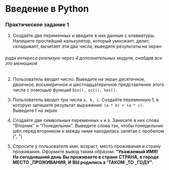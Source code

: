 # Введение в Python
### Практическое задание 1

1. Создайте две переменных и введите в них данные с клавиатуры.
Напишите простейший калькулятор, который умножает, делит, складывает,
вычитает эти два числа, выведите результаты на экран. 
###### *ради интереса реализую через 4 дополнительных модуля, снабдив все это менюшкой*


2. Пользователь вводит число. Выведите на экран десятичное, двоичное,
восьмеричное и шестнадцатеричное представление этого числа с помощью
функций `bin(), oct(), hex().`


3. Пользователь вводит три числа `а, b, с`. Создайте переменную f, в которую
запишите результат выражения: `(а * b) + (a * c)`. Выведите f на экран.


4. Создайте две символьных переменных `а` и `b`. Занесите в них слова "Вторник" и
"Понедельник". Выведите слова так, чтобы понедельник шёл перед вторником
и между ними находилась запятая с пробелом (", ")


5. Спросите у пользователя имя, возраст, место проживания и страну
проживания. Оформите вывод таким образом:
**"Уважаемый ИМЯ! На сегодняшний день Вы проживаете в стране СТРАНА, в
городе МЕСТО _ПРОЖИВАНИЯ, И ВЫ родились в 'ТАКОМ _ТО _ГОДУ".**
